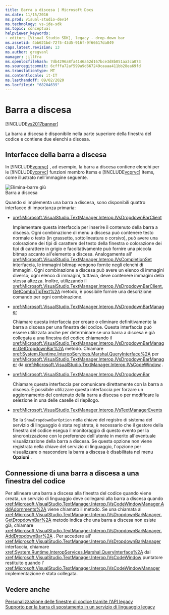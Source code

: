 ```yaml
---
title: Barra a discesa | Microsoft Docs
ms.date: 11/15/2016
ms.prod: visual-studio-dev14
ms.technology: vs-ide-sdk
ms.topic: conceptual
helpviewer_keywords:
- editors [Visual Studio SDK], legacy - drop-down bar
ms.assetid: 4bb621bd-72f5-43d5-916f-9f66617da049
caps.latest.revision: 13
ms.author: gregvanl
manager: jillfra
ms.openlocfilehash: 7db4296a8fa4146a52d167bce3d8b051aa3ca073
ms.sourcegitcommit: 6cfffa72af599a9d667249caaaa411bb28ea69fd
ms.translationtype: MT
ms.contentlocale: it-IT
ms.lasthandoff: 09/02/2020
ms.locfileid: "68204639"
---
```

# <a name="drop-down-bar"></a>Barra a discesa
[!INCLUDE[vs2017banner](../includes/vs2017banner.md)]

La barra a discesa è disponibile nella parte superiore della finestra del codice e contiene due elenchi a discesa.  
  
## <a name="drop-down-bar-interfaces"></a>Interfacce della barra a discesa  
 In [!INCLUDE[vcprvc](../includes/vcprvc-md.md)] , ad esempio, la barra a discesa contiene elenchi per le [!INCLUDE[vcprvc](../includes/vcprvc-md.md)] funzioni membro Items e [!INCLUDE[vcprvc](../includes/vcprvc-md.md)] Items, come illustrato nell'immagine seguente.  
  
 ![Elimina&#45;barre giù](../extensibility/media/vsdropdown-bar.gif "vsDropdown_bar")  
Barra a discesa  
  
 Quando si implementa una barra a discesa, sono disponibili quattro interfacce di importanza primaria:  
  
- <xref:Microsoft.VisualStudio.TextManager.Interop.IVsDropdownBarClient>  
  
     Implementare questa interfaccia per inserire il contenuto della barra a discesa. Ogni combinazione di menu a discesa può contenere testo normale o testo (in grassetto, sottolineatura o corsivo), può avere una colorazione dei tipi di carattere del testo della finestra o colorazione dei tipi di carattere in grigio e facoltativamente può fornire una piccola bitmap accanto all'elemento a discesa. Analogamente all' <xref:Microsoft.VisualStudio.TextManager.Interop.IVsCompletionSet> interfaccia, le immagini bitmap vengono fornite negli elenchi di immagini. Ogni combinazione a discesa può avere un elenco di immagini diverso; ogni elenco di immagini, tuttavia, deve contenere immagini della stessa altezza. Inoltre, utilizzando il <xref:Microsoft.VisualStudio.TextManager.Interop.IVsDropdownBarClient.GetComboTipText%2A> metodo, è possibile fornire una descrizione comando per ogni combinazione.  
  
- <xref:Microsoft.VisualStudio.TextManager.Interop.IVsDropdownBarManager>  
  
     Chiamare questa interfaccia per creare o eliminare definitivamente la barra a discesa per una finestra del codice. Questa interfaccia può essere utilizzata anche per determinare se una barra a discesa è già collegata a una finestra del codice chiamando il <xref:Microsoft.VisualStudio.TextManager.Interop.IVsDropdownBarManager.GetDropdownBar%2A> metodo. Chiamare <xref:System.Runtime.InteropServices.Marshal.QueryInterface%2A> per <xref:Microsoft.VisualStudio.TextManager.Interop.IVsDropdownBarManager> da <xref:Microsoft.VisualStudio.TextManager.Interop.IVsCodeWindow> .  
  
- <xref:Microsoft.VisualStudio.TextManager.Interop.IVsDropdownBar>  
  
     Chiamare questa interfaccia per comunicare direttamente con la barra a discesa. È possibile utilizzare questa interfaccia per forzare un aggiornamento del contenuto della barra a discesa o per modificare la selezione in una delle caselle di riepilogo.  
  
- <xref:Microsoft.VisualStudio.TextManager.Interop.IVsTextManagerEvents>  
  
     Se la `ShowDropdownBarOption` nella chiave del registro di sistema del servizio di linguaggio è stata registrata, è necessario che il gestore della finestra del codice esegua il monitoraggio di questo evento per la sincronizzazione con le preferenze dell'utente in merito all'eventuale visualizzazione della barra a discesa. Se questa opzione non viene registrata nella chiave del servizio di linguaggio, l'opzione per visualizzare o nascondere la barra a discesa è disabilitata nel menu **Opzioni** .  
  
## <a name="attaching-a-drop-down-bar-to-a-code-window"></a>Connessione di una barra a discesa a una finestra del codice  
 Per allineare una barra a discesa alla finestra del codice quando viene creata, un servizio di linguaggio deve collegarsi alla barra a discesa quando <xref:Microsoft.VisualStudio.TextManager.Interop.IVsCodeWindowManager.AddAdornments%2A> viene chiamato il metodo. Se una chiamata al <xref:Microsoft.VisualStudio.TextManager.Interop.IVsDropdownBarManager.GetDropdownBar%2A> metodo indica che una barra a discesa non esiste già, chiamare <xref:Microsoft.VisualStudio.TextManager.Interop.IVsDropdownBarManager.AddDropdownBar%2A> . Per accedere all' <xref:Microsoft.VisualStudio.TextManager.Interop.IVsDropdownBarManager> interfaccia, chiamare <xref:System.Runtime.InteropServices.Marshal.QueryInterface%2A> dal <xref:Microsoft.VisualStudio.TextManager.Interop.IVsCodeWindow> puntatore restituito quando l' <xref:Microsoft.VisualStudio.TextManager.Interop.IVsCodeWindowManager> implementazione è stata collegata.  
  
## <a name="see-also"></a>Vedere anche  
 [Personalizzazione delle finestre di codice tramite l'API legacy](../extensibility/customizing-code-windows-by-using-the-legacy-api.md)   
 [Supporto per la barra di spostamento in un servizio di linguaggio legacy](../extensibility/internals/support-for-the-navigation-bar-in-a-legacy-language-service.md)
